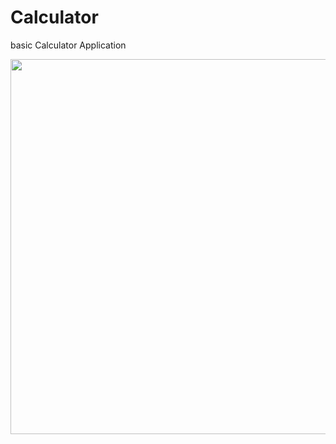 # Calculator
basic Calculator Application

<img src="https://cloud.githubusercontent.com/assets/26799985/25535435/a9925398-2c54-11e7-80f4-a4c837929858.png" width="600">
